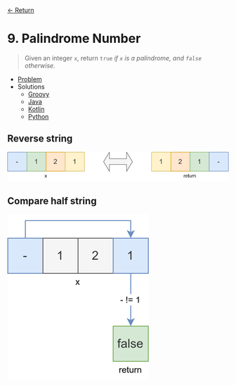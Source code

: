 [&larr; Return](https://hanggrian.github.io/grind-leetcode/)

# 9. Palindrome Number

> Given an integer `x`, return `true` *if `x` is a palindrome, and `false`
  otherwise.*

- [Problem](https://leetcode.com/problems/palindrome-number/)
- Solutions
  - [Groovy](https://github.com/hanggrian/grind-leetcode/blob/main/groovy/src/main/groovy/problems1_100/PalindromeNumber.groovy)
  - [Java](https://github.com/hanggrian/grind-leetcode/blob/main/java/src/main/java/problems1_100/PalindromeNumber.java)
  - [Kotlin](https://github.com/hanggrian/grind-leetcode/blob/main/kotlin/src/main/kotlin/problems1_100/PalindromeNumber.kt)
  - [Python](https://github.com/hanggrian/grind-leetcode/blob/main/python/src/problems1_100/palindrome_number.py)

## Reverse string

![](https://github.com/hanggrian/grind-leetcode/raw/assets/problems1_100/palindrome-number1.svg)

## Compare half string

![](https://github.com/hanggrian/grind-leetcode/raw/assets/problems1_100/palindrome-number2.svg)
